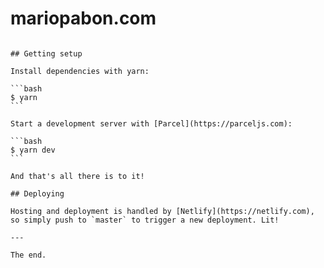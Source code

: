 # mariopabon.com

~~~~~~~ _Mango Dreams Edition_ ~~~~~~~

## Getting setup

Install dependencies with yarn:

```bash
$ yarn
```

Start a development server with [Parcel](https://parceljs.com):

```bash
$ yarn dev
```

And that's all there is to it!

## Deploying

Hosting and deployment is handled by [Netlify](https://netlify.com), so simply push to `master` to trigger a new deployment. Lit!

---

The end.

